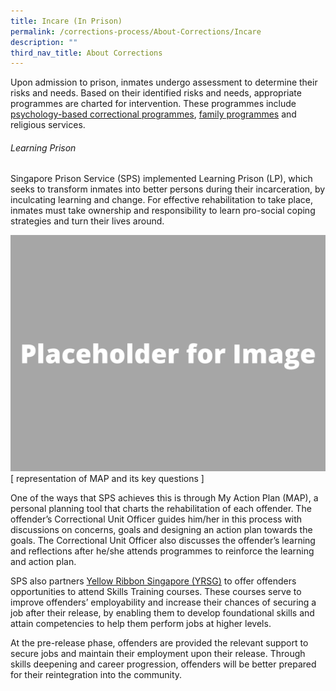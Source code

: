 ```yaml
---
title: Incare (In Prison)
permalink: /corrections-process/About-Corrections/Incare
description: ""
third_nav_title: About Corrections
---
```

Upon admission to prison, inmates undergo assessment to determine their risks and needs. Based on their identified risks and needs, appropriate programmes are charted for intervention. These programmes include [psychology-based correctional programmes](/corrections-process/programmes/psychology-programmes), [family programmes](/corrections-process/programmes/family-programmes) and religious services.

###### Learning Prison
Singapore Prison Service (SPS) implemented Learning Prison (LP), which seeks to transform inmates into better persons during their incarceration, by inculcating learning and change. For effective rehabilitation to take place, inmates must take ownership and responsibility to learn pro-social coping strategies and turn their lives around. 

![](/images/Placeholder%20for%20Image.png)
[ representation of MAP and its key questions ]

One of the ways that SPS achieves this is through My Action Plan (MAP), a personal planning tool that charts the rehabilitation of each offender. The offender’s Correctional Unit Officer guides him/her in this process with discussions on concerns, goals and designing an action plan towards the goals. The Correctional Unit Officer also discusses the offender’s learning and reflections after he/she attends programmes to reinforce the learning and action plan.  

SPS also partners [Yellow Ribbon Singapore (YRSG)](https://www.yellowribbon.gov.sg/) to offer offenders opportunities to attend Skills Training courses. These courses serve to improve offenders’ employability and increase their chances of securing a job after their release, by enabling them to develop foundational skills and attain competencies to help them perform jobs at higher levels.

At the pre-release phase, offenders are provided the relevant support to secure jobs and maintain their employment upon their release. Through skills deepening and career progression, offenders will be better prepared for their reintegration into the community.